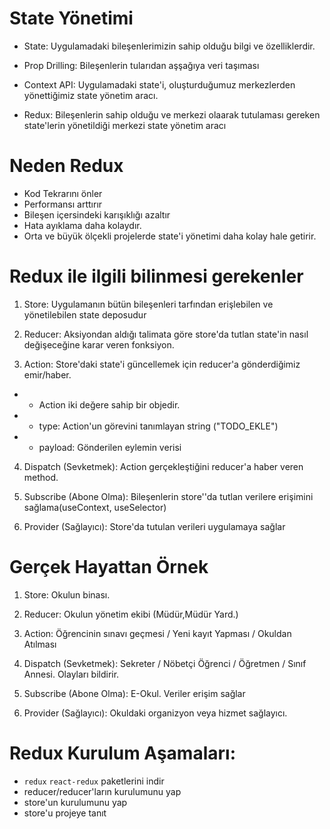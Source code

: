 # State Yönetimi

- State: Uygulamadaki bileşenlerimizin sahip olduğu bilgi ve özelliklerdir.

- Prop Drilling: Bileşenlerin tularıdan aşşağıya veri taşıması

- Context API: Uygulamadaki state'i, oluşturduğumuz merkezlerden yönettiğimiz
  state yönetim aracı.

- Redux: Bileşenlerin sahip olduğu ve merkezi olaarak tutulaması gereken state'lerin yönetildiği merkezi state yönetim aracı

# Neden Redux

- Kod Tekrarını önler
- Performansı arttırır
- Bileşen içersindeki karışıklığı azaltır
- Hata ayıklama daha kolaydır.
- Orta ve büyük ölçekli projelerde state'i yönetimi daha kolay hale getirir.

# Redux ile ilgili bilinmesi gerekenler

1. Store: Uygulamanın bütün bileşenleri tarfından erişlebilen ve yönetilebilen state deposudur

2. Reducer: Aksiyondan aldığı talimata göre store'da tutlan state'in nasıl değişeceğine karar veren fonksiyon.

3. Action: Store'daki state'i güncellemek için reducer'a gönderdiğimiz emir/haber.

- - Action iki değere sahip bir objedir.
- - type: Action'un görevini tanımlayan string ("TODO_EKLE")
- - payload: Gönderilen eylemin verisi

4. Dispatch (Sevketmek): Action gerçekleştiğini reducer'a haber veren method.

5. Subscribe (Abone Olma): Bileşenlerin store''da tutlan verilere erişimini sağlama(useContext, useSelector)

6. Provider (Sağlayıcı): Store'da tutulan verileri uygulamaya sağlar

# Gerçek Hayattan Örnek

1. Store: Okulun binası.

2. Reducer: Okulun yönetim ekibi (Müdür,Müdür Yard.)

3. Action: Öğrencinin sınavı geçmesi / Yeni kayıt Yapması / Okuldan Atılması

4. Dispatch (Sevketmek): Sekreter / Nöbetçi Öğrenci / Öğretmen / Sınıf Annesi. Olayları bildirir.

5. Subscribe (Abone Olma): E-Okul. Veriler erişim sağlar

6. Provider (Sağlayıcı): Okuldaki organizyon veya hizmet sağlayıcı.

# Redux Kurulum Aşamaları:

- `redux` `react-redux` paketlerini indir
- reducer/reducer'ların kurulumunu yap
- store'un kurulumunu yap
- store'u projeye tanıt
